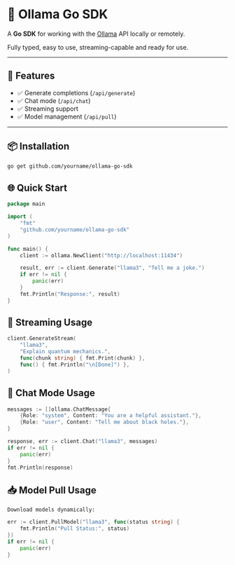 # 🧠 Ollama Go SDK

A **Go SDK** for working with the [Ollama](https://ollama.com/) API locally or remotely.

Fully typed, easy to use, streaming-capable and ready for use.

---

## 🚀 Features

- ✅ Generate completions (`/api/generate`)
- ✅ Chat mode (`/api/chat`)
- ✅ Streaming support
- ✅ Model management (`/api/pull`)

---

## 📦 Installation

```bash
go get github.com/yourname/ollama-go-sdk
```

## 🌐 Quick Start

```go
package main

import (
    "fmt"
    "github.com/yourname/ollama-go-sdk"
)

func main() {
    client := ollama.NewClient("http://localhost:11434")

    result, err := client.Generate("llama3", "Tell me a joke.")
    if err != nil {
        panic(err)
    }
    fmt.Println("Response:", result)
}
```

## 🔄 Streaming Usage

```go
client.GenerateStream(
    "llama3",
    "Explain quantum mechanics.",
    func(chunk string) { fmt.Print(chunk) },
    func() { fmt.Println("\n[Done]") },
)
```

## 💬 Chat Mode Usage

```go
messages := []ollama.ChatMessage{
    {Role: "system", Content: "You are a helpful assistant."},
    {Role: "user", Content: "Tell me about black holes."},
}

response, err := client.Chat("llama3", messages)
if err != nil {
    panic(err)
}
fmt.Println(response)
```

## 📥 Model Pull Usage

`Download models dynamically:`

```go
err := client.PullModel("llama3", func(status string) {
    fmt.Println("Pull Status:", status)
})
if err != nil {
    panic(err)
}
```